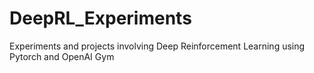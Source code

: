 # DeepRL_Experiments
Experiments and projects involving Deep Reinforcement Learning using Pytorch and OpenAI Gym
